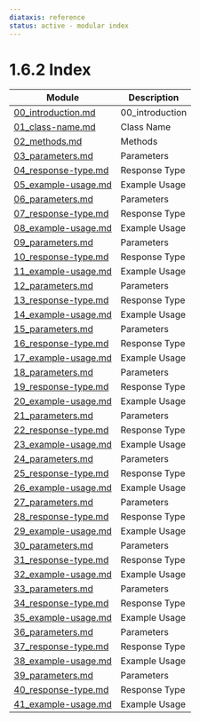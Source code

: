 ```yaml
---
diataxis: reference
status: active - modular index
---
```


# 1.6.2 Index

| Module | Description |
|--------|-------------|
| [00_introduction.md](00_introduction.md) | 00_introduction |
| [01_class-name.md](01_class-name.md) | Class Name |
| [02_methods.md](02_methods.md) | Methods |
| [03_parameters.md](03_parameters.md) | Parameters |
| [04_response-type.md](04_response-type.md) | Response Type |
| [05_example-usage.md](05_example-usage.md) | Example Usage |
| [06_parameters.md](06_parameters.md) | Parameters |
| [07_response-type.md](07_response-type.md) | Response Type |
| [08_example-usage.md](08_example-usage.md) | Example Usage |
| [09_parameters.md](09_parameters.md) | Parameters |
| [10_response-type.md](10_response-type.md) | Response Type |
| [11_example-usage.md](11_example-usage.md) | Example Usage |
| [12_parameters.md](12_parameters.md) | Parameters |
| [13_response-type.md](13_response-type.md) | Response Type |
| [14_example-usage.md](14_example-usage.md) | Example Usage |
| [15_parameters.md](15_parameters.md) | Parameters |
| [16_response-type.md](16_response-type.md) | Response Type |
| [17_example-usage.md](17_example-usage.md) | Example Usage |
| [18_parameters.md](18_parameters.md) | Parameters |
| [19_response-type.md](19_response-type.md) | Response Type |
| [20_example-usage.md](20_example-usage.md) | Example Usage |
| [21_parameters.md](21_parameters.md) | Parameters |
| [22_response-type.md](22_response-type.md) | Response Type |
| [23_example-usage.md](23_example-usage.md) | Example Usage |
| [24_parameters.md](24_parameters.md) | Parameters |
| [25_response-type.md](25_response-type.md) | Response Type |
| [26_example-usage.md](26_example-usage.md) | Example Usage |
| [27_parameters.md](27_parameters.md) | Parameters |
| [28_response-type.md](28_response-type.md) | Response Type |
| [29_example-usage.md](29_example-usage.md) | Example Usage |
| [30_parameters.md](30_parameters.md) | Parameters |
| [31_response-type.md](31_response-type.md) | Response Type |
| [32_example-usage.md](32_example-usage.md) | Example Usage |
| [33_parameters.md](33_parameters.md) | Parameters |
| [34_response-type.md](34_response-type.md) | Response Type |
| [35_example-usage.md](35_example-usage.md) | Example Usage |
| [36_parameters.md](36_parameters.md) | Parameters |
| [37_response-type.md](37_response-type.md) | Response Type |
| [38_example-usage.md](38_example-usage.md) | Example Usage |
| [39_parameters.md](39_parameters.md) | Parameters |
| [40_response-type.md](40_response-type.md) | Response Type |
| [41_example-usage.md](41_example-usage.md) | Example Usage |
